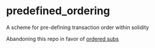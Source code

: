 # predefined_ordering
A scheme for pre-defining transaction order within solidity

Abandoning this repo in favor of [ordered subs](https://github.com/ericDeCourcy/libsubmarine)
